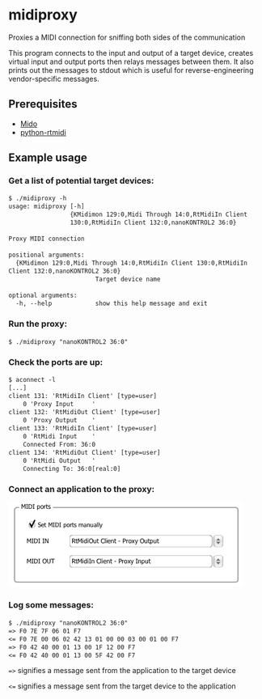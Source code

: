 # midiproxy
Proxies a MIDI connection for sniffing both sides of the communication

This program connects to the input and output of a target device, creates virtual input and output ports then relays messages between them. It also prints out the messages to stdout which is useful for reverse-engineering vendor-specific messages.

## Prerequisites

 * [Mido](https://github.com/olemb/mido/)
 * [python-rtmidi](https://pypi.python.org/pypi/python-rtmidi)

## Example usage

### Get a list of potential target devices:

    $ ./midiproxy -h
    usage: midiproxy [-h]
                     {KMidimon 129:0,Midi Through 14:0,RtMidiIn Client
                     130:0,RtMidiIn Client 132:0,nanoKONTROL2 36:0}
    
    Proxy MIDI connection
    
    positional arguments:
      {KMidimon 129:0,Midi Through 14:0,RtMidiIn Client 130:0,RtMidiIn Client 132:0,nanoKONTROL2 36:0}
                            Target device name
    
    optional arguments:
      -h, --help            show this help message and exit

### Run the proxy:

    $ ./midiproxy "nanoKONTROL2 36:0"
    
### Check the ports are up:

    $ aconnect -l
    [...]
    client 131: 'RtMidiIn Client' [type=user]
        0 'Proxy Input     '
    client 132: 'RtMidiOut Client' [type=user]
        0 'Proxy Output    '
    client 133: 'RtMidiIn Client' [type=user]
        0 'RtMidi Input    '
        Connected From: 36:0
    client 134: 'RtMidiOut Client' [type=user]
        0 'RtMidi Output   '
        Connecting To: 36:0[real:0]

### Connect an application to the proxy:

![Application port configuration](https://raw.githubusercontent.com/miek/midiproxy/master/img/app-ports.png)

### Log some messages:

    $ ./midiproxy "nanoKONTROL2 36:0"
    => F0 7E 7F 06 01 F7
    <= F0 7E 00 06 02 42 13 01 00 00 03 00 01 00 F7
    => F0 42 40 00 01 13 00 1F 12 00 F7
    <= F0 42 40 00 01 13 00 5F 42 00 F7

`=>` signifies a message sent from the application to the target device

`<=` signifies a message sent from the target device to the application
